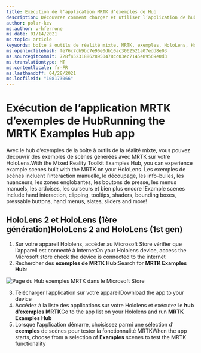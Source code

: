 ```yaml
---
title: Exécution de l’application MRTK d’exemples de Hub
description: Découvrez comment charger et utiliser l’application de hub d’exemples d’outils de réalité mixte sur vos appareils HoloLens.
author: polar-kev
ms.author: v-hferrone
ms.date: 01/14/2021
ms.topic: article
keywords: boîte à outils de réalité mixte, MRTK, exemples, HoloLens, HoloLens 2, nuanceurs, info-bulles, interaction manuelle, découpage, zones englobantes, boutons, menus main, ardoise, curseur
ms.openlocfilehash: fe76c7cb9bc7e96e0db10ac3062521a07edd8e03
ms.sourcegitcommit: 728f4523188628950478cc03ec7145e89569e0d3
ms.translationtype: MT
ms.contentlocale: fr-FR
ms.lasthandoff: 04/28/2021
ms.locfileid: "108173066"
---
```

# <a name="running-the-mrtk-examples-hub-app"></a><span data-ttu-id="73a68-104">Exécution de l’application MRTK d’exemples de Hub</span><span class="sxs-lookup"><span data-stu-id="73a68-104">Running the MRTK Examples Hub app</span></span>

<span data-ttu-id="73a68-105">Avec le hub d’exemples de la boîte à outils de la réalité mixte, vous pouvez découvrir des exemples de scènes générées avec MRTK sur votre HoloLens.</span><span class="sxs-lookup"><span data-stu-id="73a68-105">With the Mixed Reality Toolkit Examples Hub, you can experience example scenes built with the MRTK on your HoloLens.</span></span> <span data-ttu-id="73a68-106">Les exemples de scènes incluent l’interaction manuelle, le découpage, les info-bulles, les nuanceurs, les zones englobantes, les boutons de presse, les menus manuels, les ardoises, les curseurs et bien plus encore !</span><span class="sxs-lookup"><span data-stu-id="73a68-106">Example scenes include hand interaction, clipping, tooltips, shaders, bounding boxes, pressable buttons, hand menus, slates, sliders and more!</span></span>

## <a name="hololens-2-and-hololens-1st-gen"></a><span data-ttu-id="73a68-107">HoloLens 2 et HoloLens (1ère génération)</span><span class="sxs-lookup"><span data-stu-id="73a68-107">HoloLens 2 and HoloLens (1st gen)</span></span>

1. <span data-ttu-id="73a68-108">Sur votre appareil Hololens, accéder au Microsoft Store vérifier que l’appareil est connecté à Internet</span><span class="sxs-lookup"><span data-stu-id="73a68-108">On your Hololens device, access the Microsoft store check the device is connected to the internet</span></span>
2. <span data-ttu-id="73a68-109">Rechercher des **exemples de MRTK Hub**:</span><span class="sxs-lookup"><span data-stu-id="73a68-109">Search for **MRTK Examples Hub**:</span></span>

![Page du Hub exemples MRTK dans le Microsoft Store](images/mrtk-examples-hub-img-01.png)

3. <span data-ttu-id="73a68-111">Télécharger l’application sur votre appareil</span><span class="sxs-lookup"><span data-stu-id="73a68-111">Download the app to your device</span></span>
4. <span data-ttu-id="73a68-112">Accédez à la liste des applications sur votre Hololens et exécutez le **hub d’exemples MRTK**</span><span class="sxs-lookup"><span data-stu-id="73a68-112">Go to the app list on your Hololens and run **MRTK Examples Hub**</span></span>
5. <span data-ttu-id="73a68-113">Lorsque l’application démarre, choisissez parmi une sélection d' **exemples** de scènes pour tester la fonctionnalité MRTK</span><span class="sxs-lookup"><span data-stu-id="73a68-113">When the app starts, choose from a selection of **Examples** scenes to test the MRTK functionality</span></span>

